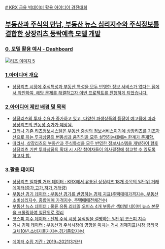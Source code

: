 <a href = https://dacon.io/competitions/official/235914/overview/description>
# KRX 금융 빅데이터 활용 아이디어 경진대회

## 부동산과 주식의 만남, 부동산 뉴스 심리지수와 주식정보를 결합한 상장리츠 등락예측 모델 개발

### 0. 모델 활용 예시 - Dashboard
![리츠 이미지 5](https://user-images.githubusercontent.com/93076425/181441057-32208f8d-4253-496f-804e-afed34fbf91a.png)
### 1.아이디어 개요
- 상장리츠 시장에 주식특성과 부동산 특성을 모두 반영한 정보 서비스가 없다는 점에서 착안하여, 해당 문제를 해결하고자 이번 프로젝트를 진행하게 되었습니다. 

### 2.아이디어 제안 배경 및 목적
- 상장리츠의 투자 수요가 증가하고 있고, 다양한 파생상품의 등장이 예고됨에 따라 상장리츠의 변동성 증가가 예상됨.
- 그러나 기존 리츠정보시스템은 부동산 중심의 정보서비스이기에 상장리츠를 기초자산으로 하는 투자상품의 변동성과 움직임을 모두 설명하는데에는 한계가 존재함.
- 따라서, 상장리츠의 부동산과 주식특성을 모두 반영한 정보시스템을 개발하여 향후 상장리츠 기반 투자상품의 확대 시 시장 참여자들이 의사결정에 참고할 수 있도록 하고자 함.

### 3.활용 데이터
- 상장리츠 일자별 거래 데이터 : KRX에서 유통된 상장리츠 18개 종목의 일단위 거래 데이터(종가,고가,저가,거래량)
- 부동산 경기 데이터 : 부동산 경기를 반영하는 경제 지표(주택매매가격지수, 부동산 소비심리지수, 종합매매 가격지수, 주택매매전체건수)
- 부동산 뉴스 데이터 : 물류,유통,리테일,오피스 4개 부동산 섹터별 네이버 뉴스 본문을 크롤링하여 일단위로 정리
- 코스피 지수 데이터 : 전체 주식 시장 움직임을 설명하는 일단위 코스피 지수
- 거시 경제 데이터 : 부동산과 주식시장에 영향을 미치는 거시 경제지표(시장 금리국고채10년,소비자물가지수,경기종합지수)
* 데이터 수집 기간 : 2019~2021(3개년)
